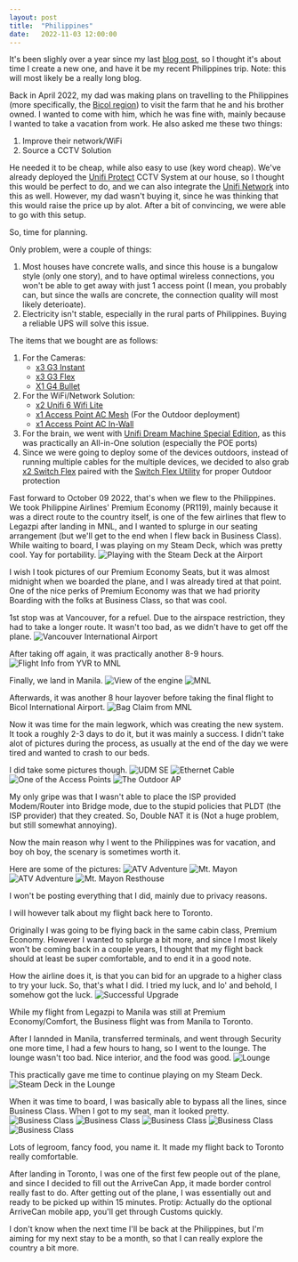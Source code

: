 ```yaml
---
layout: post
title:  "Philippines"
date:   2022-11-03 12:00:00
---
```


It's been  slighly over a year since my last [blog post](/2021/10/28/re3-and-revc), so I thought it's about time I create a new one, and have it be my recent Philippines trip. Note: this will most likely be a really long blog.

Back in April 2022, my dad was making plans on travelling to the Philippines (more specifically, the [Bicol region](https://en.wikipedia.org/wiki/Bicol_Region)) to visit the farm that he and his brother owned. I wanted to come with him, which he was fine with, mainly because I wanted to take a vacation from work. He also asked me these two things:
1. Improve their network/WiFi
2. Source a CCTV Solution

He needed it to be cheap, while also easy to use (key word cheap). We've already deployed the [Unifi Protect](https://www.ui.com/camera-security) CCTV System at our house, so I thought this would be perfect to do, and we can also integrate the [Unifi Network](https://www.ui.com/wi-fi) into this as well. However, my dad wasn't buying it, since he was thinking that this would raise the price up by alot. After a bit of convincing, we were able to go with this setup.

So, time for planning.

Only problem, were a couple of things:
1. Most houses have concrete walls, and since this house is a bungalow style (only one story), and to have optimal wireless connections, you won't be able to get away with just 1 access point (I mean, you probably can, but since the walls are concrete, the connection quality will most likely deterioate).
2. Electricity isn't stable, especially in the rural parts of Philippines. Buying a reliable UPS will solve this issue.

The items that we bought are as follows:
1. For the Cameras:
    - [x3 G3 Instant](https://ca.store.ui.com/ca/en/collections/unifi-protect/products/unifi-protect-g3-instant-camera)
    - [x3 G3 Flex](https://ca.store.ui.com/ca/en/collections/unifi-protect/products/unifi-video-g3-flex-camera-1)
    - [X1 G4 Bullet](https://ca.store.ui.com/ca/en/collections/unifi-protect/products/unifi-protect-g4-bullet-camera)
2. For the WiFi/Network Solution:
    - [x2 Unifi 6 Wifi Lite](https://ca.store.ui.com/ca/en/collections/unifi-network-wireless/products/unifi-ap-6-lite)
    - [x1 Access Point AC Mesh](https://ca.store.ui.com/ca/en/collections/unifi-network-wireless/products/unifi-ac-mesh-ap) (For the Outdoor deployment)
    - [x1 Access Point AC In-Wall](https://ca.store.ui.com/ca/en/collections/unifi-network-wireless/products/inwall-ap)
3. For the brain, we went with [Unifi Dream Machine Special Edition](https://ca.store.ui.com/ca/en/collections/unifi-network-unifi-os-consoles/products/dream-machine-se), as this was practically an All-in-One solution (especially the POE ports)
4. Since we were going to deploy some of the devices outdoors, instead of running multiple cables for the multiple devices, we decided to also grab [x2 Switch Flex](https://ca.store.ui.com/ca/en/collections/unifi-network-switching/products/usw-flex) paired with the [Switch Flex Utility](https://ca.store.ui.com/ca/en/collections/unifi-accessories-mounts/products/usw-flexutility) for proper Outdoor protection

Fast forward to October 09 2022, that's when we flew to the Philippines. We took Philippine Airlines' Premium Economy (PR119), mainly because it was a direct route to the country itself, is one of the few airlines that flew to Legazpi after landing in MNL, and I wanted to splurge in our seating arrangement (but we'll get to the end when I flew back in Business Class). While waiting to board, I was playing on my Steam Deck, which was pretty cool. Yay for portability.
![Playing with the Steam Deck at the Airport](/assets/img/blog-pics/phil/sd-yyz.jpg)

I wish I took pictures of our Premium Economy Seats, but it was almost midnight when we boarded the plane, and I was already tired at that point. One of the nice perks of Premium Economy was that we had priority Boarding with the folks at Business Class, so that was cool.

1st stop was at Vancouver, for a refuel. Due to the airspace restriction, they had to take a longer route. It wasn't too bad, as we didn't have to get off the plane.
![Vancouver International Airport](/assets/img/blog-pics/phil/yvr.JPG)

After taking off again, it was practically another 8-9 hours.
![Flight Info from YVR to MNL](/assets/img/blog-pics/phil/flight-oct09.jpg)

Finally, we land in Manila.
![View of the engine](/assets/img/blog-pics/phil/engine-view.JPEG)
![MNL](/assets/img/blog-pics/phil/mnl.JPEG)

Afterwards, it was another 8 hour layover before taking the final flight to Bicol International Airport.
![Bag Claim from MNL](/assets/img/blog-pics/phil/bagclaim.JPEG)

Now it was time for the main legwork, which was creating the new system. It took a roughly 2-3 days to do it, but it was mainly a success. I didn't take alot of pictures during the process, as usually at the end of the day we were tired and wanted to crash to our beds.

I did take some pictures though.
![UDM SE](/assets/img/blog-pics/phil/udmse.JPG)
![Ethernet Cable](/assets/img/blog-pics/phil/cable.JPG)
![One of the Access Points](/assets/img/blog-pics/phil/AP.JPEG)
![The Outdoor AP](/assets/img/blog-pics/phil/outdoorap.JPEG)

My only gripe was that I wasn't able to place the ISP provided Modem/Router into Bridge mode, due to the stupid policies that PLDT (the ISP provider) that they created. So, Double NAT it is (Not a huge problem, but still somewhat annoying).

Now the main reason why I went to the Philippines was for vacation, and boy oh boy, the scenary is sometimes worth it.

Here are some of the pictures:
![ATV Adventure](/assets/img/blog-pics/phil/atv.JPG)
![Mt. Mayon](/assets/img/blog-pics/phil/vol.JPEG)
![ATV Adventure](/assets/img/blog-pics/phil/atv2.JPEG)
![Mt. Mayon Resthouse](/assets/img/blog-pics/phil/resthouse.jpeg)

I won't be posting everything that I did, mainly due to privacy reasons.

I will however talk about my flight back here to Toronto.

Originally I was going to be flying back in the same cabin class, Premium Economy. However I wanted to splurge a bit more, and since I most likely won't be coming back in a couple years, I thought that my flight back should at least be super comfortable, and to end it in a good note.

How the airline does it, is that you can bid for an upgrade to a higher class to try your luck. So, that's what I did. I tried my luck, and lo' and behold, I somehow got the luck.
![Successful Upgrade](/assets/img/blog-pics/phil/upgrade.jpeg)

While my flight from Legazpi to Manila was still at Premium Economy/Comfort, the Business flight was from Manila to Toronto.

After I lannded in Manila, transferred terminals, and went through Security one more time, I had a few hours to hang, so I went to the lounge. The lounge wasn't too bad. Nice interior, and the food was good.
![Lounge](/assets/img/blog-pics/phil/lounge.JPEG)

This practically gave me time to continue playing on my Steam Deck.
![Steam Deck in the Lounge](/assets/img/blog-pics/phil/sd-mnl.jpg)

When it was time to board, I was basically able to bypass all the lines, since Business Class. When I got to my seat, man it looked pretty.
![Business Class](/assets/img/blog-pics/phil/b1.JPEG)
![Business Class](/assets/img/blog-pics/phil/b2.JPEG)
![Business Class](/assets/img/blog-pics/phil/b3.JPEG)
![Business Class](/assets/img/blog-pics/phil/b4.JPEG)
![Business Class](/assets/img/blog-pics/phil/b5.JPEG)

Lots of legroom, fancy food, you name it. It made my flight back to Toronto really comfortable.

After landing in Toronto, I was one of the first few people out of the plane, and since I decided to fill out the ArriveCan App, it made border control really fast to do. After getting out of the plane, I was essentially out and ready to be picked up within 15 minutes. Protip: Actually do the optional ArriveCan mobile app, you'll get through Customs quickly.

I don't know when the next time I'll be back at the Philippines, but I'm aiming for my next stay to be a month, so that I can really explore the country a bit more.
